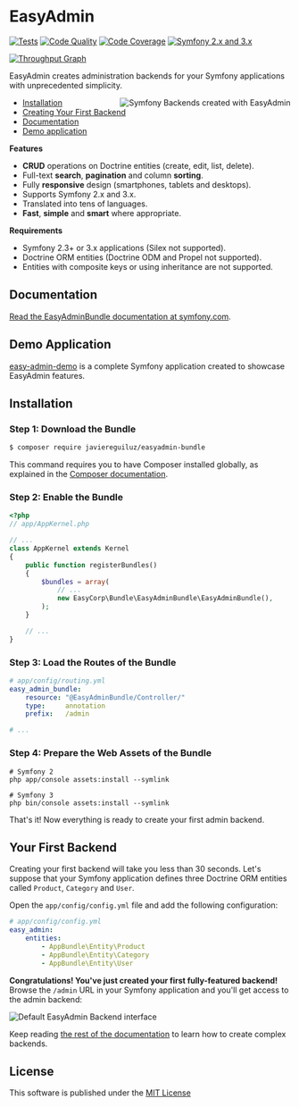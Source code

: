 EasyAdmin
=========

[![Tests][1]][2] [![Code Quality][3]][4] [![Code Coverage][5]][6] [![Symfony 2.x and 3.x][7]][8]

[![Throughput Graph](https://graphs.waffle.io/javiereguiluz/EasyAdminBundle/throughput.svg)](https://waffle.io/javiereguiluz/EasyAdminBundle/metrics/throughput)

EasyAdmin creates administration backends for your Symfony applications with
unprecedented simplicity.

<img src="https://raw.githubusercontent.com/javiereguiluz/EasyAdminBundle/master/doc/images/easyadmin-promo.png" alt="Symfony Backends created with EasyAdmin" align="right" />

* [Installation](#installation)
* [Creating Your First Backend](#your-first-backend)
* [Documentation][9]
* [Demo application](#demo-application)

**Features**

  * **CRUD** operations on Doctrine entities (create, edit, list, delete).
  * Full-text **search**, **pagination** and column **sorting**.
  * Fully **responsive** design (smartphones, tablets and desktops).
  * Supports Symfony 2.x and 3.x.
  * Translated into tens of languages.
  * **Fast**, **simple** and **smart** where appropriate.

**Requirements**

  * Symfony 2.3+ or 3.x applications (Silex not supported).
  * Doctrine ORM entities (Doctrine ODM and Propel not supported).
  * Entities with composite keys or using inheritance are not supported.

Documentation
-------------

[Read the EasyAdminBundle documentation at symfony.com][9].

Demo Application
----------------

[easy-admin-demo](https://github.com/javiereguiluz/easy-admin-demo) is a complete
Symfony application created to showcase EasyAdmin features.

Installation
------------

### Step 1: Download the Bundle

```bash
$ composer require javiereguiluz/easyadmin-bundle
```

This command requires you to have Composer installed globally, as explained
in the [Composer documentation](https://getcomposer.org/doc/00-intro.md).

### Step 2: Enable the Bundle

```php
<?php
// app/AppKernel.php

// ...
class AppKernel extends Kernel
{
    public function registerBundles()
    {
        $bundles = array(
            // ...
            new EasyCorp\Bundle\EasyAdminBundle\EasyAdminBundle(),
        );
    }

    // ...
}
```

### Step 3: Load the Routes of the Bundle

```yaml
# app/config/routing.yml
easy_admin_bundle:
    resource: "@EasyAdminBundle/Controller/"
    type:     annotation
    prefix:   /admin

# ...
```

### Step 4: Prepare the Web Assets of the Bundle

```cli
# Symfony 2
php app/console assets:install --symlink

# Symfony 3
php bin/console assets:install --symlink
```

That's it! Now everything is ready to create your first admin backend.

Your First Backend
------------------

Creating your first backend will take you less than 30 seconds. Let's suppose
that your Symfony application defines three Doctrine ORM entities called
`Product`, `Category` and `User`.

Open the `app/config/config.yml` file and add the following configuration:

```yaml
# app/config/config.yml
easy_admin:
    entities:
        - AppBundle\Entity\Product
        - AppBundle\Entity\Category
        - AppBundle\Entity\User
```

**Congratulations! You've just created your first fully-featured backend!**
Browse the `/admin` URL in your Symfony application and you'll get access to
the admin backend:

![Default EasyAdmin Backend interface](https://raw.githubusercontent.com/javiereguiluz/EasyAdminBundle/master/doc/images/easyadmin-default-backend.png)

Keep reading [the rest of the documentation][9] to learn how to create complex backends.

License
-------

This software is published under the [MIT License](LICENSE.md)

[1]: https://travis-ci.org/javiereguiluz/EasyAdminBundle.svg?branch=master
[2]: https://travis-ci.org/javiereguiluz/EasyAdminBundle
[3]: https://insight.sensiolabs.com/projects/a3bfb8d9-7b2d-47ab-a95f-382af395bd51/mini.png
[4]: https://insight.sensiolabs.com/projects/a3bfb8d9-7b2d-47ab-a95f-382af395bd51
[5]: https://coveralls.io/repos/javiereguiluz/EasyAdminBundle/badge.svg?branch=master
[6]: https://coveralls.io/r/javiereguiluz/EasyAdminBundle?branch=master
[7]: https://img.shields.io/badge/Symfony-%202.x%20and%203.x-green.svg
[8]: https://symfony.com/
[9]: http://symfony.com/doc/current/bundles/EasyAdminBundle
